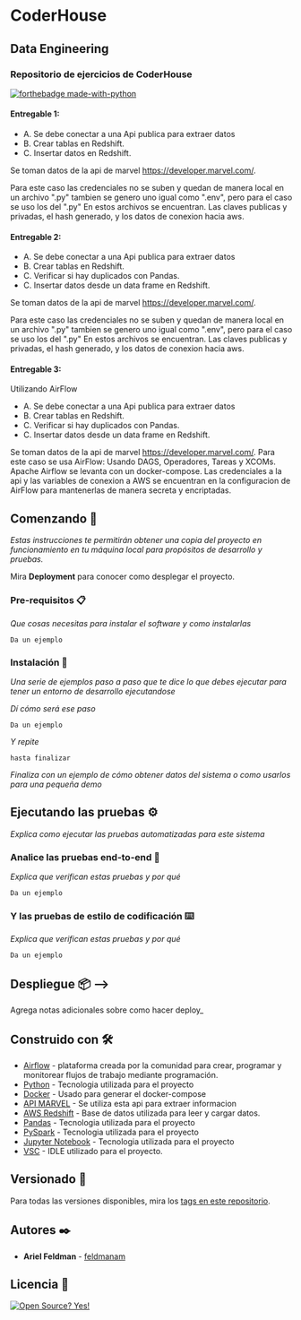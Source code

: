 # CoderHouse
## Data Engineering
### Repositorio de ejercicios de CoderHouse 

[![forthebadge made-with-python](http://ForTheBadge.com/images/badges/made-with-python.svg)](https://www.python.org/)

#### Entregable 1:
+ A. Se debe conectar a una Api publica para extraer datos
+ B. Crear tablas en Redshift.
+ C. Insertar datos en Redshift.

Se toman datos de la api de marvel https://developer.marvel.com/.

Para este caso las credenciales no se suben y quedan de manera local en un archivo ".py" tambien se genero uno igual como ".env", pero para el caso
se uso los del ".py"
En estos archivos se encuentran.
Las claves publicas y privadas, el hash generado, y los datos de conexion hacia aws.

#### Entregable 2:

+ A. Se debe conectar a una Api publica para extraer datos
+ B. Crear tablas en Redshift.
+ C. Verificar si hay duplicados con Pandas.
+ C. Insertar datos desde un data frame en Redshift.

Se toman datos de la api de marvel https://developer.marvel.com/.

Para este caso las credenciales no se suben y quedan de manera local en un archivo ".py" tambien se genero uno igual como ".env", pero para el caso
se uso los del ".py"
En estos archivos se encuentran.
Las claves publicas y privadas, el hash generado, y los datos de conexion hacia aws.

#### Entregable 3:

Utilizando AirFlow

+ A. Se debe conectar a una Api publica para extraer datos
+ B. Crear tablas en Redshift.
+ C. Verificar si hay duplicados con Pandas.
+ C. Insertar datos desde un data frame en Redshift.

Se toman datos de la api de marvel https://developer.marvel.com/.
Para este caso se usa AirFlow:
Usando DAGS, Operadores, Tareas y XCOMs.
Apache Airflow se levanta con un docker-compose.
Las credenciales a la api y las variables de conexion a AWS se encuentran en la configuracion de AirFlow para mantenerlas de manera secreta y encriptadas.



## Comenzando 🚀

_Estas instrucciones te permitirán obtener una copia del proyecto en funcionamiento en tu máquina local para propósitos de desarrollo y pruebas._

Mira **Deployment** para conocer como desplegar el proyecto.


### Pre-requisitos 📋

_Que cosas necesitas para instalar el software y como instalarlas_

```
Da un ejemplo
```

### Instalación 🔧

_Una serie de ejemplos paso a paso que te dice lo que debes ejecutar para tener un entorno de desarrollo ejecutandose_

_Dí cómo será ese paso_

```
Da un ejemplo
```

_Y repite_

```
hasta finalizar
```

_Finaliza con un ejemplo de cómo obtener datos del sistema o como usarlos para una pequeña demo_

## Ejecutando las pruebas ⚙️

_Explica como ejecutar las pruebas automatizadas para este sistema_

### Analice las pruebas end-to-end 🔩

_Explica que verifican estas pruebas y por qué_

```
Da un ejemplo
```

### Y las pruebas de estilo de codificación ⌨️

_Explica que verifican estas pruebas y por qué_

```
Da un ejemplo
```

## Despliegue 📦 -->

Agrega notas adicionales sobre como hacer deploy_

## Construido con 🛠️

* [Airflow](https://airflow.apache.org/) - plataforma creada por la comunidad para crear, programar y monitorear flujos de trabajo mediante programación.
* [Python](https://www.python.org/) - Tecnologia utilizada para el proyecto
* [Docker](https://www.docker.com/) - Usado para generar el docker-compose
* [API MARVEL](https://developer.marvel.com/) - Se utiliza esta api para extraer informacion
* [AWS Redshift](https://aws.amazon.com/es/redshift/) - Base de datos utilizada para leer y cargar datos.
* [Pandas](https://pandas.pydata.org/) - Tecnologia utilizada para el proyecto
* [PySpark](https://spark.apache.org/docs/latest/api/python/) - Tecnologia utilizada para el proyecto
* [Jupyter Notebook](https://jupyter.org/) - Tecnologia utilizada para el proyecto
* [VSC](https://code.visualstudio.com/) - IDLE utilizado para el proyecto.

<!-- 
## Contribuyendo 🖇️

Por favor lee el [CONTRIBUTING.md](https://gist.github.com/villanuevand/xxxxxx) para detalles de nuestro código de conducta, y el proceso para enviarnos pull requests. -->

<!-- ## Wiki 📖

Puedes encontrar mucho más de cómo utilizar este proyecto en nuestra [Wiki](https://github.com/tu/proyecto/wiki) -->

## Versionado 📌

Para todas las versiones disponibles, mira los [tags en este repositorio](https://github.com/11Feldman/DataEngineering/tags).

## Autores ✒️

* **Ariel Feldman** - [feldmanam](https://github.com/feldman11)

<!-- También puedes mirar la lista de todos los [contribuyentes](https://github.com/your/project/contributors) quíenes han participado en este proyecto.  -->

## Licencia 📄

[![Open Source? Yes!](https://badgen.net/badge/Open%20Source%20%3F/Yes%21/blue?icon=github)](https://github.com/Naereen/badges/)
